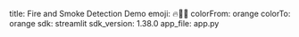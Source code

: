 title: Fire and Smoke Detection Demo
emoji: 🔥🕵️‍♀️
colorFrom: orange
colorTo: orange
sdk: streamlit
sdk_version: 1.38.0
app_file: app.py